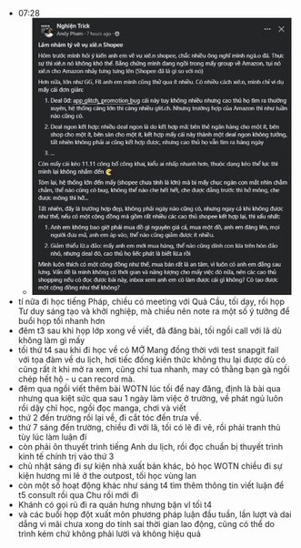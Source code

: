 - 07:28
	- ![image.png](../assets/image_1699576132163_0.png)
- tí nữa đi học tiếng Pháp, chiều có meeting với Quả Cầu, tối dạy, rồi họp Tư duy sáng tạo và khởi nghiệp, mà chiều nên note ra một số ý tưởng để buổi họp tối nhanh hơn
- đêm t3 sau khi họp lớp xong về viết, đã đăng bài, tối ngồi call với lã dù không làm gì mấy
- tối thứ t4 sau khi đi học về có MỞ Mang đồng thời với test snapgit fail với tọa đàm về du lịch, hơi tiếc đống kiến thức không thu lại được dù có cũng rất ít khi mở ra xem, cũng chỉ tua nhanh, may có thằng bạn gà ngồi chép hết hộ - u can record mà.
- đêm qua ngồi viết thêm bài WOTN lúc tối để nay đăng, định là bài qua nhưng qua kiệt sức qua sau 1 ngày làm việc ở trường, về phát ngủ luôn rồi dậy chỉ học, ngồi đọc manga, chơi và viết
- thứ 2 đến trường rồi lại về, đi cắt tóc đến trưa về.
- thứ 7 sáng đến trường, chiều đi với lã, tối có lẽ đi vẽ, rồi phải tranh thủ tùy lúc làm luận đi
- còn phải ôn thuyết trình tiếng Anh du lịch, rồi đọc chuẩn bị thuyết trình kinh tế chính trị vào thứ 3
- chủ nhật sáng đi sự kiện nhà xuất bản khác, bỏ học WOTN chiều đi sự kiện hương mi lê ở the outpost, tối học vùng lan
- còn một số hoạt động khác như sáng t4 tìm thêm thông tin viết luận để t5 consult rồi qua Chu rồi mới đi
- Khánh có gọi rủ đi ra quán hưng nhưng bận vl tối t4
- và các buổi họp đột xuất môn phương pháp luận đầu tuần, lần lượt và dai dẳng vì mãi chưa xong do tính sai thời gian lao động, cũng có thể do trình kém chứ không phải lười và không hiệu quả